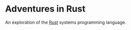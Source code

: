 # Adventures in Rust

An exploration of the [Rust](https://www.rust-lang.org) systems programming
language.
